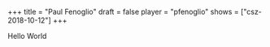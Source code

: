 +++
title = "Paul Fenoglio"
draft = false
player = "pfenoglio"
shows = ["csz-2018-10-12"]
+++

Hello World
